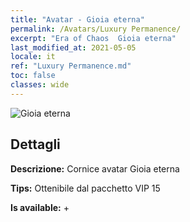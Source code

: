 ```yaml
---
title: "Avatar - Gioia eterna"
permalink: /Avatars/Luxury Permanence/
excerpt: "Era of Chaos  Gioia eterna"
last_modified_at: 2021-05-05
locale: it
ref: "Luxury Permanence.md"
toc: false
classes: wide
---
```

 ![Gioia eterna](/images/a/avatarFrame_80.png)

## Dettagli

 **Descrizione:** Cornice avatar Gioia eterna 

 **Tips:** Ottenibile dal pacchetto VIP 15 

 **Is available:**  + 

